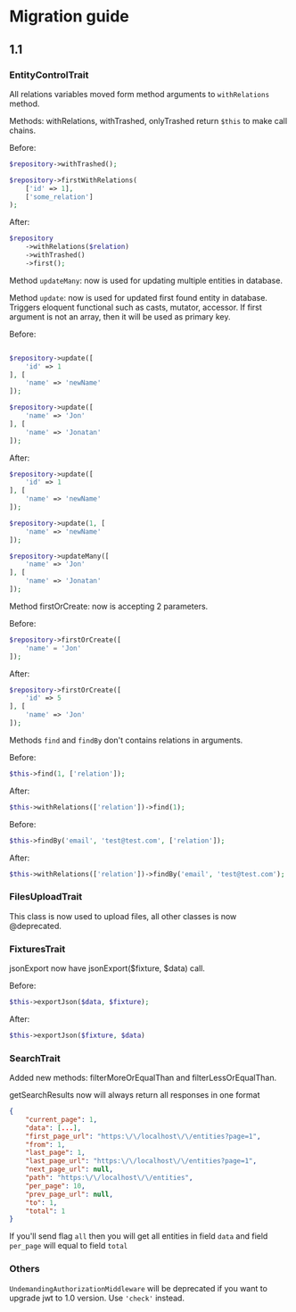 # Migration guide

## 1.1

### EntityControlTrait

All relations variables moved form method arguments to `withRelations` method.

Methods: withRelations, withTrashed, onlyTrashed return `$this` to make call chains.

Before: 

```php
$repository->withTrashed();

$repository->firstWithRelations(
    ['id' => 1], 
    ['some_relation']
);
```

After:

```php
$repository
    ->withRelations($relation)
    ->withTrashed()
    ->first();
```

Method `updateMany`: now is used for updating multiple entities in database.

Method `update`: now is used for updated first found entity in database. 
Triggers eloquent functional such as casts, mutator, accessor. 
If first argument is not an array, then it will be used as primary key.

Before:

```php

$repository->update([
    'id' => 1
], [
    'name' => 'newName'
]);

$repository->update([
    'name' => 'Jon'
], [
    'name' => 'Jonatan'
]);
```

After:

```php
$repository->update([
    'id' => 1
], [
    'name' => 'newName'
]);

$repository->update(1, [
    'name' => 'newName'
]);

$repository->updateMany([
    'name' => 'Jon'
], [
    'name' => 'Jonatan'
]);
```

Method firstOrCreate: now is accepting 2 parameters.

Before:

```php
$repository->firstOrCreate([
    'name' = 'Jon'
]);
```

After:

```php
$repository->firstOrCreate([
    'id' => 5
], [
    'name' => 'Jon'
]);
```

Methods `find` and `findBy` don't contains relations in arguments.

Before:

```php
$this->find(1, ['relation']);
``` 

After:

```php
$this->withRelations(['relation'])->find(1);
```

Before:

```php
$this->findBy('email', 'test@test.com', ['relation']);
``` 

After:

```php
$this->withRelations(['relation'])->findBy('email', 'test@test.com');
```

### FilesUploadTrait 

This class is now used to upload files, all other classes is now @deprecated.

### FixturesTrait

jsonExport now have jsonExport($fixture, $data) call. 

Before:

```php
$this->exportJson($data, $fixture);
```

After:

```php
$this->exportJson($fixture, $data)
```

### SearchTrait

Added new methods: filterMoreOrEqualThan and filterLessOrEqualThan.

getSearchResults now will always return all responses in one format

```json
{
    "current_page": 1,
    "data": [...],
    "first_page_url": "https:\/\/localhost\/\/entities?page=1",
    "from": 1,
    "last_page": 1,
    "last_page_url": "https:\/\/localhost\/\/entities?page=1",
    "next_page_url": null,
    "path": "https:\/\/localhost\/\/entities",
    "per_page": 10,
    "prev_page_url": null,
    "to": 1,
    "total": 1
}
```

If you'll send flag `all` then you will get all entities in field `data` and field `per_page` will equal to field `total`

### Others

`UndemandingAuthorizationMiddleware` will be deprecated if you want to upgrade jwt to 1.0 version. Use `'check'` instead.
